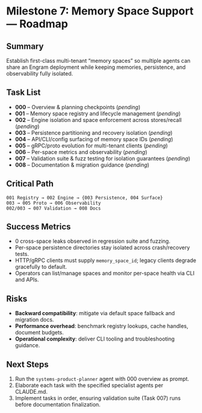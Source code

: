 # Milestone 7: Memory Space Support — Roadmap

## Summary
Establish first-class multi-tenant “memory spaces” so multiple agents can share an Engram deployment while keeping memories, persistence, and observability fully isolated.

## Task List
- **000** – Overview & planning checkpoints (_pending_)
- **001** – Memory space registry and lifecycle management (_pending_)
- **002** – Engine isolation and space enforcement across stores/recall (_pending_)
- **003** – Persistence partitioning and recovery isolation (_pending_)
- **004** – API/CLI/config surfacing of memory space IDs (_pending_)
- **005** – gRPC/proto evolution for multi-tenant clients (_pending_)
- **006** – Per-space metrics and observability (_pending_)
- **007** – Validation suite & fuzz testing for isolation guarantees (_pending_)
- **008** – Documentation & migration guidance (_pending_)

## Critical Path
```
001 Registry → 002 Engine → {003 Persistence, 004 Surface}
003 → 005 Proto → 006 Observability
002/003 → 007 Validation → 008 Docs
```

## Success Metrics
- 0 cross-space leaks observed in regression suite and fuzzing.
- Per-space persistence directories stay isolated across crash/recovery tests.
- HTTP/gRPC clients must supply `memory_space_id`; legacy clients degrade gracefully to default.
- Operators can list/manage spaces and monitor per-space health via CLI and APIs.

## Risks
- **Backward compatibility**: mitigate via default space fallback and migration docs.
- **Performance overhead**: benchmark registry lookups, cache handles, document budgets.
- **Operational complexity**: deliver CLI tooling and troubleshooting guidance.

## Next Steps
1. Run the `systems-product-planner` agent with 000 overview as prompt.
2. Elaborate each task with the specified specialist agents per CLAUDE.md.
3. Implement tasks in order, ensuring validation suite (Task 007) runs before documentation finalization.
